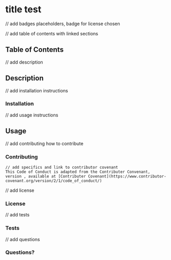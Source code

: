 # title test

// add badges placeholders, badge for license chosen

// add table of contents with linked sections

## Table of Contents

// add description

## Description

// add installation instructions

### Installation

// add usage instructions

## Usage

// add contributing how to contribute

### Contributing

    // add specifics and link to contributor covenant
    This Code of Conduct is adapted from the Contributer Convenant, version , available at [Contributer Covenant](https://www.contributor-covenant.org/version/2/1/code_of_conduct/)

// add license

### License

// add tests

### Tests

// add questions

### Questions?

